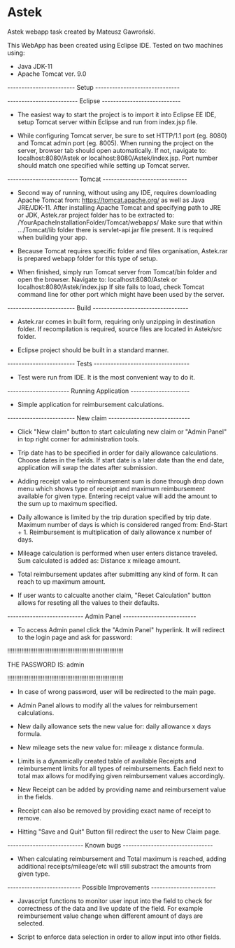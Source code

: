 # Astek
Astek webapp task created by Mateusz Gawroński.

This WebApp has been created using Eclipse IDE.
Tested on two machines using:
- Java JDK-11
- Apache Tomcat ver. 9.0

 ------------------------ Setup ------------------------------
 
------------------------- Eclipse ----------------------------
- The easiest way to start the project is to import it into 
Eclipse EE IDE, setup Tomcat server within Eclipse and run
from index.jsp file. 

- While configuring Tomcat server, be sure to set HTTP/1.1 
port (eg. 8080) and Tomcat admin port (eg. 8005). When running
the project on the server, browser tab should open
automatically. If not, navigate to: localhost:8080/Astek or
localhost:8080/Astek/index.jsp. Port number should match one 
specified while setting up Tomcat server. 

------------------------- Tomcat ------------------------------
- Second way of running, without using any IDE, requires
downloading Apache Tomcat from: https://tomcat.apache.org/
as well as Java JRE/JDK-11. After installing Apache Tomcat and
specifying path to JRE or JDK, Astek.rar project folder has to
be extracted to: /YourApacheInstallationFolder/Tomcat/webapps/
Make sure that within .../Tomcat/lib folder there is 
servlet-api.jar file present. It is required when building your
app.

- Because Tomcat requires specific folder and files organisation,
Astek.rar is prepared webapp folder for this type of setup. 

- When finished, simply run Tomcat server from Tomcat/bin folder
and open the browser. Navigate to: localhost:8080/Astek or
localhost:8080/Astek/index.jsp If site fails to load, check
Tomcat command line for other port which might have been used by
the server.

------------------------ Build ----------------------------------
- Astek.rar comes in built form, requiring only unzipping in 
destination folder. If recompilation is required, source files
are located in Astek/src folder.

- Eclipse project should be built in a standard manner.

------------------------ Tests ----------------------------------
- Test were run from IDE. It is the most convenient way
to do it.


---------------------- Running Application ---------------------
- Simple application for reimbursement calculations.


------------------------ New claim -----------------------------
- Click "New claim" button to start calculating new claim or 
"Admin Panel" in top right corner for administration tools.

- Trip date has to be specified in order for daily allowance 
calculations. Choose dates in the fields. If start date is a
later date than the end date, application will swap the dates 
after submission. 

- Adding receipt value to reimbursement sum is done through
drop down menu which shows type of receipt and maximum 
reimbursement available for given type. Entering receipt value 
will add the amount to the sum up to maximum specified.

- Daily allowance is limited by the trip duration specified by
trip date. Maximum number of days is which is considered
ranged from: End-Start + 1. Reimbursement is multiplication of
daily allowance x number of days.

- Mileage calculation is performed when user enters distance 
traveled. Sum calculated is added as: Distance x mileage amount.

- Total reimbursement updates after submitting any kind of form.
It can reach to up maximum amount.

- If user wants to calcualte another claim, "Reset Calculation"
button allows for reseting all the values to their defaults.

--------------------------- Admin Panel --------------------------
- To access Admin panel click the "Admin Panel" hyperlink. It will
redirect to the login page and ask for password:

!!!!!!!!!!!!!!!!!!!!!!!!!!!!!!!!!!!!!!!!!!!!!!!!!!!!!!!!!!!!!!!!!!


THE PASSWORD IS: admin



!!!!!!!!!!!!!!!!!!!!!!!!!!!!!!!!!!!!!!!!!!!!!!!!!!!!!!!!!!!!!!!!!!

- In case of wrong password, user will be redirected to the main 
page. 

- Admin Panel allows to modify all the values for reimbursement 
calculations. 

- New daily allowance sets the new value for: daily allowance x days
formula.

- New mileage sets the new value for: mileage x distance formula.

- Limits is a dynamically created table of available Receipts and
reimbursement limits for all types of reimbursements. 
Each field next to total max allows for modifying given reimbursement
values accordingly. 

- New Receipt can be added by providing name and reimbursement value
in the fields.

- Receipt can also be removed by providing exact name of receipt to
remove. 

- Hitting "Save and Quit" Button fill redirect the user to New Claim
page. 

--------------------------- Known bugs --------------------------------

- When calculating reimbursement and Total maximum is reached, adding
additional receipts/mileage/etc will still substract the amounts from
given type.

-------------------------- Possible Improvements -----------------------
- Javascript functions to monitor user input into the field to check
for correctness of the data and live update of the field. For
example reimbursement value change when different amount of days are
selected. 

- Script to enforce data selection in order to allow input into other
fields.